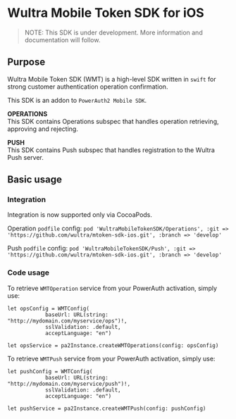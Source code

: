 # Wultra Mobile Token SDK for iOS

> NOTE: This SDK is under development. More information and documentation will follow.

## Purpose

Wultra Mobile Token SDK (WMT) is a high-level SDK written in `swift` for strong customer authentication operation confirmation.

This SDK is an addon to `PowerAuth2 Mobile SDK`.

**OPERATIONS**  
This SDK contains Operations subspec that handles operation retrieving, approving and rejecting.

**PUSH**  
This SDK contains Push subspec that handles registration to the Wultra Push server.


## Basic usage

### Integration

Integration is now supported only via CocoaPods.

Operation `podfile` config:
`pod 'WultraMobileTokenSDK/Operations', :git => 'https://github.com/wultra/mtoken-sdk-ios.git', :branch => 'develop'`

Push `podfile` config:
`pod 'WultraMobileTokenSDK/Push', :git => 'https://github.com/wultra/mtoken-sdk-ios.git', :branch => 'develop'`

### Code usage

To retrieve `WMTOperation` service from your PowerAuth activation, simply use:

```
let opsConfig = WMTConfig(
            baseUrl: URL(string: "http://mydomain.com/myservice/ops")!,
            sslValidation: .default,
            acceptLanguage: "en")
            
let opsService = pa2Instance.createWMTOperations(config: opsConfig)
```

To retrieve `WMTPush` service from your PowerAuth activation, simply use:

```
let pushConfig = WMTConfig(
            baseUrl: URL(string: "http://mydomain.com/myservice/push")!,
            sslValidation: .default,
            acceptLanguage: "en")
            
let pushService = pa2Instance.createWMTPush(config: pushConfig)
```